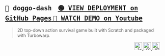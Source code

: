 <h2><samp>🔶 doggo-dash</samp>&nbsp;&nbsp;&nbsp;
    <a href="https://seylu.github.io/doggo-dash/">
        <kbd><kbd>🟢 VIEW DEPLOYMENT</kbd> on GitHub Pages</kbd>
    </a>
    <a href="https://youtu.be/kXCYEwcMD8I">
        <kbd><kbd>🔴 WATCH DEMO</kbd> on Youtube</kbd>
    </a>
</h2>
<blockquote>2D top-down action survival game built with Scratch and packaged with Turbowarp.</blockquote>

<p align="right">
    <a href="https://www.javascript.com/">
        <code><img height="25" src="https://skillicons.dev/icons?i=js&perline=1&theme=light" title="JavaScript"></code>
    </a>
    <a href="https://www.w3.org/TR/CSS/">
        <code><img height="25" src="https://skillicons.dev/icons?i=css&perline=1&theme=light" title="CSS"></code>
    </a>
    <a href="https://html.spec.whatwg.org/multipage/">
        <code><img height="25" src="https://skillicons.dev/icons?i=html&perline=1&theme=light" title="HTML"></code>
    </a>
</p>

<br>
